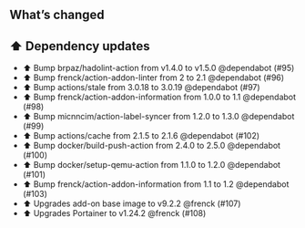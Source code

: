 ## What’s changed

## ⬆️ Dependency updates

- ⬆️ Bump brpaz/hadolint-action from v1.4.0 to v1.5.0 @dependabot (#95)
- ⬆️ Bump frenck/action-addon-linter from 2 to 2.1 @dependabot (#96)
- ⬆️ Bump actions/stale from 3.0.18 to 3.0.19 @dependabot (#97)
- ⬆️ Bump frenck/action-addon-information from 1.0.0 to 1.1 @dependabot (#98)
- ⬆️ Bump micnncim/action-label-syncer from 1.2.0 to 1.3.0 @dependabot (#99)
- ⬆️ Bump actions/cache from 2.1.5 to 2.1.6 @dependabot (#102)
- ⬆️ Bump docker/build-push-action from 2.4.0 to 2.5.0 @dependabot (#100)
- ⬆️ Bump docker/setup-qemu-action from 1.1.0 to 1.2.0 @dependabot (#101)
- ⬆️ Bump frenck/action-addon-information from 1.1 to 1.2 @dependabot (#103)
- ⬆️ Upgrades add-on base image to v9.2.2 @frenck (#107)
- ⬆️ Upgrades Portainer to v1.24.2 @frenck (#108)
